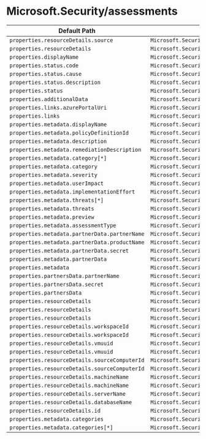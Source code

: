 # Microsoft.Security/assessments

| Default Path | Alias |
|---|---|
| `properties.resourceDetails.source` | `Microsoft.Security/assessments/resourceDetails.source` |
| `properties.resourceDetails` | `Microsoft.Security/assessments/resourceDetails` |
| `properties.displayName` | `Microsoft.Security/assessments/displayName` |
| `properties.status.code` | `Microsoft.Security/assessments/status.code` |
| `properties.status.cause` | `Microsoft.Security/assessments/status.cause` |
| `properties.status.description` | `Microsoft.Security/assessments/status.description` |
| `properties.status` | `Microsoft.Security/assessments/status` |
| `properties.additionalData` | `Microsoft.Security/assessments/additionalData` |
| `properties.links.azurePortalUri` | `Microsoft.Security/assessments/links.azurePortalUri` |
| `properties.links` | `Microsoft.Security/assessments/links` |
| `properties.metadata.displayName` | `Microsoft.Security/assessments/metadata.displayName` |
| `properties.metadata.policyDefinitionId` | `Microsoft.Security/assessments/metadata.policyDefinitionId` |
| `properties.metadata.description` | `Microsoft.Security/assessments/metadata.description` |
| `properties.metadata.remediationDescription` | `Microsoft.Security/assessments/metadata.remediationDescription` |
| `properties.metadata.category[*]` | `Microsoft.Security/assessments/metadata.category[*]` |
| `properties.metadata.category` | `Microsoft.Security/assessments/metadata.category` |
| `properties.metadata.severity` | `Microsoft.Security/assessments/metadata.severity` |
| `properties.metadata.userImpact` | `Microsoft.Security/assessments/metadata.userImpact` |
| `properties.metadata.implementationEffort` | `Microsoft.Security/assessments/metadata.implementationEffort` |
| `properties.metadata.threats[*]` | `Microsoft.Security/assessments/metadata.threats[*]` |
| `properties.metadata.threats` | `Microsoft.Security/assessments/metadata.threats` |
| `properties.metadata.preview` | `Microsoft.Security/assessments/metadata.preview` |
| `properties.metadata.assessmentType` | `Microsoft.Security/assessments/metadata.assessmentType` |
| `properties.metadata.partnerData.partnerName` | `Microsoft.Security/assessments/metadata.partnerData.partnerName` |
| `properties.metadata.partnerData.productName` | `Microsoft.Security/assessments/metadata.partnerData.productName` |
| `properties.metadata.partnerData.secret` | `Microsoft.Security/assessments/metadata.partnerData.secret` |
| `properties.metadata.partnerData` | `Microsoft.Security/assessments/metadata.partnerData` |
| `properties.metadata` | `Microsoft.Security/assessments/metadata` |
| `properties.partnersData.partnerName` | `Microsoft.Security/assessments/partnersData.partnerName` |
| `properties.partnersData.secret` | `Microsoft.Security/assessments/partnersData.secret` |
| `properties.partnersData` | `Microsoft.Security/assessments/partnersData` |
| `properties.resourceDetails` | `Microsoft.Security/assessments/resourceDetails.OnPremiseSql` |
| `properties.resourceDetails` | `Microsoft.Security/assessments/resourceDetails.OnPremise` |
| `properties.resourceDetails` | `Microsoft.Security/assessments/resourceDetails.Azure` |
| `properties.resourceDetails.workspaceId` | `Microsoft.Security/assessments/resourceDetails.workspaceId` |
| `properties.resourceDetails.workspaceId` | `Microsoft.Security/assessments/resourceDetails.OnPremise.workspaceId` |
| `properties.resourceDetails.vmuuid` | `Microsoft.Security/assessments/resourceDetails.vmuuid` |
| `properties.resourceDetails.vmuuid` | `Microsoft.Security/assessments/resourceDetails.OnPremise.vmuuid` |
| `properties.resourceDetails.sourceComputerId` | `Microsoft.Security/assessments/resourceDetails.sourceComputerId` |
| `properties.resourceDetails.sourceComputerId` | `Microsoft.Security/assessments/resourceDetails.OnPremise.sourceComputerId` |
| `properties.resourceDetails.machineName` | `Microsoft.Security/assessments/resourceDetails.machineName` |
| `properties.resourceDetails.machineName` | `Microsoft.Security/assessments/resourceDetails.OnPremise.machineName` |
| `properties.resourceDetails.serverName` | `Microsoft.Security/assessments/resourceDetails.OnPremiseSql.serverName` |
| `properties.resourceDetails.databaseName` | `Microsoft.Security/assessments/resourceDetails.OnPremiseSql.databaseName` |
| `properties.resourceDetails.id` | `Microsoft.Security/assessments/resourceDetails.Azure.id` |
| `properties.metadata.categories` | `Microsoft.Security/assessments/metadata.categories` |
| `properties.metadata.categories[*]` | `Microsoft.Security/assessments/metadata.categories[*]` |


